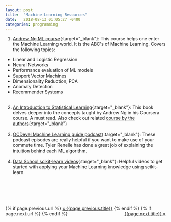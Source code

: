 ```yaml
---
layout: post
title:  "Machine Learning Resources"
date:   2018-08-13 01:05:27 -0400
categories: programming
---
```


1. [Andrew Ng ML course](https://www.coursera.org/learn/machine-learning){:target="_blank"}: This course helps one enter the Machine Learning world. It is the ABC's of Machine Learning. Covers the following topics:
 - Linear and Logistic Regression
 - Neural Networks
 - Performance evaluation of ML models
 - Support Vector Machines
 - Dimensionality Reduction, PCA
 - Anomaly Detection
 - Recommender Systems
<br><br>
2. [An Introduction to Statistical Learning](http://www-bcf.usc.edu/~gareth/ISL/){:target="_blank"}: This book delves deeper into the concepts taught by Andrew Ng in his Coursera course. A must read. Also check out related [course by the authors](https://www.r-bloggers.com/in-depth-introduction-to-machine-learning-in-15-hours-of-expert-videos/){:target="_blank"}
<br><br>
3. [OCDevel Machine Learning guide podcast](http://ocdevel.com/mlg){:target="_blank"}: These podcast episodes are really helpful if you want to make use of your commute time. Tyler Renelle has done a great job of explaining the intuition behind each ML algorithm. 
<br><br>
4. [Data School scikit-learn videos](https://www.youtube.com/user/dataschool/videos){:target="_blank"}: Helpful videos to get started with applying your Machine Learning knowledge using scikit-learn. 

<br><br>
<br><br>



<div class="Previous-next">
  {% if page.previous.url %}
    <a class="previous" href="{{page.previous.url}}">&laquo; {{page.previous.title}}</a>
  {% endif %}
  {% if page.next.url %}
    <a class="next" style="float:right" href="{{page.next.url}}">{{page.next.title}} &raquo;</a>
  {% endif %}
</div>